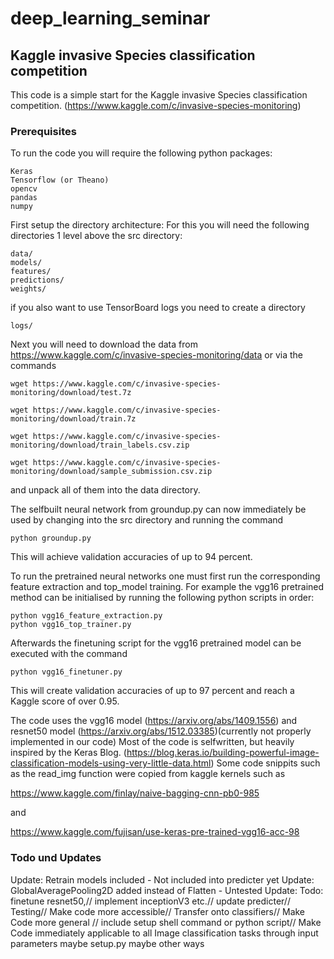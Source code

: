 # deep_learning_seminar
## Kaggle invasive Species classification competition

This code is a simple start for the Kaggle invasive Species classification competition.
(https://www.kaggle.com/c/invasive-species-monitoring)


### Prerequisites
To run the code you will require the following python packages:
```
Keras
Tensorflow (or Theano)
opencv
pandas
numpy
```
First setup the directory architecture:
For this you will need the following directories 1 level above the src directory:
```
data/
models/
features/
predictions/
weights/
```
if you also want to use TensorBoard logs you need to create a directory
```
logs/
```
Next you will need to download the data from
https://www.kaggle.com/c/invasive-species-monitoring/data
or via the commands
```
wget https://www.kaggle.com/c/invasive-species-monitoring/download/test.7z

wget https://www.kaggle.com/c/invasive-species-monitoring/download/train.7z

wget https://www.kaggle.com/c/invasive-species-monitoring/download/train_labels.csv.zip

wget https://www.kaggle.com/c/invasive-species-monitoring/download/sample_submission.csv.zip
```
and unpack all of them into the data directory.

The selfbuilt neural network from groundup.py can now immediately be used by changing into the src directory and running the command
```
python groundup.py
```
This will achieve validation accuracies of up to 94 percent.

To run the pretrained neural networks one must first run the corresponding feature extraction and top_model training.
For example the vgg16 pretrained method can be initialised by running the following python scripts in order:
```
python vgg16_feature_extraction.py
python vgg16_top_trainer.py
```
Afterwards the finetuning script for the vgg16 pretrained model can be executed with the command
```
python vgg16_finetuner.py
```
This will create validation accuracies of up to 97 percent and reach a Kaggle score of over 0.95.

The code uses the vgg16 model (https://arxiv.org/abs/1409.1556) and resnet50 model (https://arxiv.org/abs/1512.03385)(currently not properly implemented in our code)
Most of the code is selfwritten, but heavily inspired by the Keras Blog.
(https://blog.keras.io/building-powerful-image-classification-models-using-very-little-data.html)
Some code snippits such as the read_img function were copied from kaggle kernels such as

https://www.kaggle.com/finlay/naive-bagging-cnn-pb0-985

and

https://www.kaggle.com/fujisan/use-keras-pre-trained-vgg16-acc-98


### Todo und Updates
Update: Retrain models included - Not included into predicter yet
Update: GlobalAveragePooling2D added instead of Flatten - Untested
Update:
Todo: finetune resnet50,//
implement inceptionV3 etc.//
update predicter//
Testing//
Make code more accessible//
Transfer onto classifiers//
Make Code more general //
include setup shell command or python script//
Make Code immediately applicable to all Image classification tasks through input parameters maybe setup.py maybe other ways
